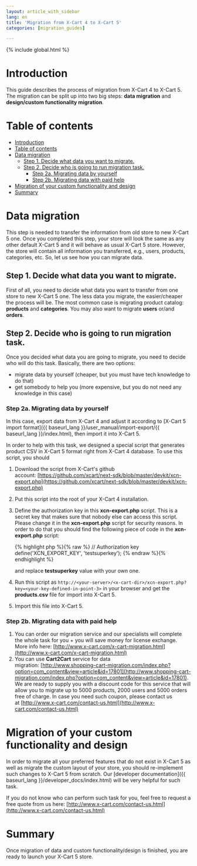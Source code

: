 ```yaml
---
layout: article_with_sidebar
lang: en
title: 'Migration from X-Cart 4 to X-Cart 5'
categories: [migration_guides]

---
```


{% include global.html %}

# Introduction

This guide describes the process of migration from X-Cart 4 to X-Cart 5\. The migration can be split up into two big steps: **data migration** and **design/custom functionality migration**.

# Table of contents

*   [Introduction](#introduction)
*   [Table of contents](#table-of-contents)
*   [Data migration](#data-migration)
    *   [Step 1\. Decide what data you want to migrate.](#step-1.-decide-what-data-you-want-to-migrate.)
    *   [Step 2\. Decide who is going to run migration task.](#step-2.-decide-who-is-going-to-run-migration-task.)
        *   [Step 2a. Migrating data by yourself](#step-2a.-migrating-data-by-yourself)
        *   [Step 2b. Migrating data with paid help](#step-2b.-migrating-data-with-paid-help)
*   [Migration of your custom functionality and design](#migration-of-your-custom-functionality-and-design)
*   [Summary](#summary)

# Data migration

This step is needed to transfer the information from old store to new X-Cart 5 one. Once you completed this step, your store will look the same as any other default X-Cart 5 and it will behave as usual X-Cart 5 store. However, the store will contain all information you transferred, e.g., users, products, categories, etc. So, let us see how you can migrate data.

## Step 1\. Decide what data you want to migrate.

First of all, you need to decide what data you want to transfer from one store to new X-Cart 5 one. The less data you migrate, the easier/cheaper the process will be. The most common case is migrating product catalog: **products** and **categories**. You may also want to migrate **users** or/and **orders**.

## Step 2\. Decide who is going to run migration task.

Once you decided what data you are going to migrate, you need to decide who will do this task. Basically, there are two options:

*   migrate data by yourself (cheaper, but you must have tech knowledge to do that)
*   get somebody to help you (more expensive, but you do not need any knowledge in this case)

### Step 2a. Migrating data by yourself

In this case, export data from X-Cart 4 and adjust it according to [X-Cart 5 import format]({{ baseurl_lang }}/user_manual/import-export/{{ baseurl_lang }}/index.html), then import it into X-Cart 5.

In order to help with this task, we designed a special script that generates product CSV in X-Cart 5 format right from X-Cart 4 database. To use this script, you should

1.  Download the script from X-Cart's github account: [https://github.com/xcart/next-sdk/blob/master/devkit/xcn-export.php](https://github.com/xcart/next-sdk/blob/master/devkit/xcn-export.php)
2.  Put this script into the root of your X-Cart 4 installation.
3.  Define the authorization key in this **xcn-export.php** script. This is a secret key that makes sure that nobody else can access this script. Please change it in the **xcn-export.php** script for security reasons. In order to do that you should find the following piece of code in the **xcn-export.php** script:

    {% highlight php %}{% raw %}
    // Authorization key
    define('XCN_EXPORT_KEY', 'testsuperkey');
    {% endraw %}{% endhighlight %}

    and replace **testsuperkey** value with your own one.

4.  Run this script as `http://<your-server>/<x-cart-dir>/xcn-export.php?key=<your-key-defined-in-point-3>` in your browser and get the **products.csv** file for import into X-Cart 5.

5.  Import this file into X-Cart 5.

### Step 2b. Migrating data with paid help

1.  You can order our migration service and our specialists will complete the whole task for you + you will save money for license exchange. More info here: [http://www.x-cart.com/x-cart-migration.html](http://www.x-cart.com/x-cart-migration.html)
2.  You can use **Cart2Cart** service for data migration: [http://www.shopping-cart-migration.com/index.php?option=com_content&view=article&id=17801](http://www.shopping-cart-migration.com/index.php?option=com_content&view=article&id=17801). We are ready to supply you with a discount code for this service that will allow you to migrate up to 5000 products, 2000 users and 5000 orders free of charge. In case you need such coupon, please contact us at [http://www.x-cart.com/contact-us.html](http://www.x-cart.com/contact-us.html)

# Migration of your custom functionality and design

In order to migrate all your preferred features that do not exist in X-Cart 5 as well as migrate the custom layout of your store, you should re-implement such changes to X-Cart 5 from scratch. Our [developer documentation]({{ baseurl_lang }}/developer_docs/index.html) will be very helpful for such task.

If you do not know who can perform such task for you, feel free to request a free quote from us here: [http://www.x-cart.com/contact-us.html](http://www.x-cart.com/contact-us.html)

# Summary

Once migration of data and custom functionality/design is finished, you are ready to launch your X-Cart 5 store.